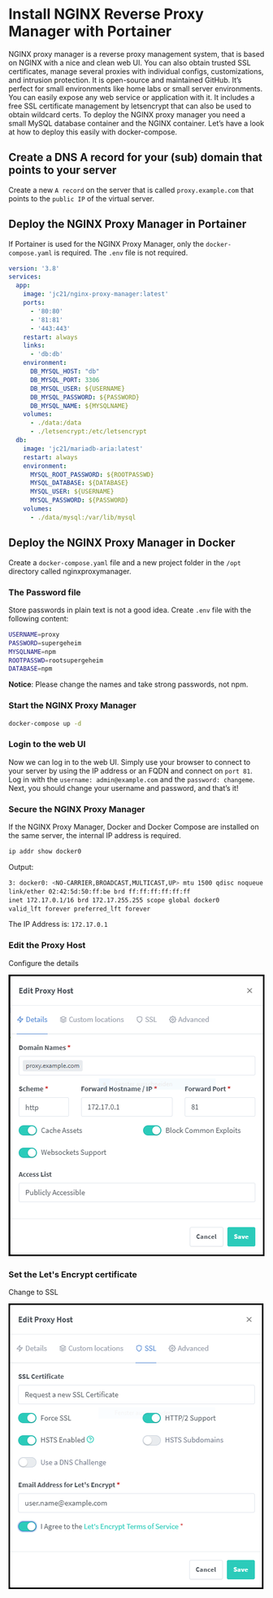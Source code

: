 # Install NGINX Reverse Proxy Manager with Portainer

NGINX proxy manager is a reverse proxy management system, that is based on NGINX with a nice and clean web UI. You can also obtain trusted SSL certificates, manage several proxies with individual configs, customizations, and intrusion protection. It is open-source and maintained GitHub. It’s perfect for small environments like home labs or small server environments. You can easily expose any web service or application with it. It includes a free SSL certificate management by letsencrypt that can also be used to obtain wildcard certs. To deploy the NGINX proxy manager you need a small MySQL database container and the NGINX container. Let’s have a look at how to deploy this easily with docker-compose.

## Create a DNS A record for your (sub) domain that points to your server

Create a new `A record` on the server that is called `proxy.example.com` that points to the `public IP` of the virtual server.

## Deploy the NGINX Proxy Manager in Portainer

If Portainer is used for the NGINX Proxy Manager, only the `docker-compose.yaml` is required. The `.env` file is not required.

```yaml
version: '3.8'
services:
  app:
    image: 'jc21/nginx-proxy-manager:latest'
    ports:
      - '80:80'
      - '81:81'
      - '443:443'
    restart: always
    links:
      - 'db:db'
    environment:
      DB_MYSQL_HOST: "db"
      DB_MYSQL_PORT: 3306
      DB_MYSQL_USER: ${USERNAME}
      DB_MYSQL_PASSWORD: ${PASSWORD}
      DB_MYSQL_NAME: ${MYSQLNAME}
    volumes:
      - ./data:/data
      - ./letsencrypt:/etc/letsencrypt
  db:
    image: 'jc21/mariadb-aria:latest'
    restart: always
    environment:
      MYSQL_ROOT_PASSWORD: ${ROOTPASSWD}
      MYSQL_DATABASE: ${DATABASE}
      MYSQL_USER: ${USERNAME}
      MYSQL_PASSWORD: ${PASSWORD}
    volumes:
      - ./data/mysql:/var/lib/mysql
```


## Deploy the NGINX Proxy Manager in Docker

Create a `docker-compose.yaml` file and a new project folder in the `/opt` directory called nginxproxymanager.

### The Password file

Store passwords in plain text is not a good idea. Create `.env` file with the following content:

```sh
USERNAME=proxy
PASSWORD=supergeheim
MYSQLNAME=npm
ROOTPASSWD=rootsupergeheim
DATABASE=npm
```

**Notice**: Please change the names and take strong passwords, not npm.

### Start the NGINX Proxy Manager

```sh
docker-compose up -d
```

### Login to the web UI

Now we can log in to the web UI. Simply use your browser to connect to your server by using the IP address or an FQDN and connect on `port 81`. Log in with the `username: admin@example.com` and the `password: changeme`. Next, you should change your username and password, and that’s it!

### Secure the NGINX Proxy Manager

If the NGINX Proxy Manager, Docker and Docker Compose are installed on the same server, the internal IP address is required.

```sh
ip addr show docker0
```
Output:

```sh
3: docker0: <NO-CARRIER,BROADCAST,MULTICAST,UP> mtu 1500 qdisc noqueue state DOWN group default
link/ether 02:42:5d:50:ff:be brd ff:ff:ff:ff:ff:ff
inet 172.17.0.1/16 brd 172.17.255.255 scope global docker0
valid_lft forever preferred_lft forever
```

The IP Address is: `172.17.0.1`

### Edit the Proxy Host

Configure the details

<img src="images/proxy.png" alt="Proxy Host">

### Set the Let's Encrypt certificate

Change to SSL

<img src="images/ssl.png" alt="SSL Proxy Host">

